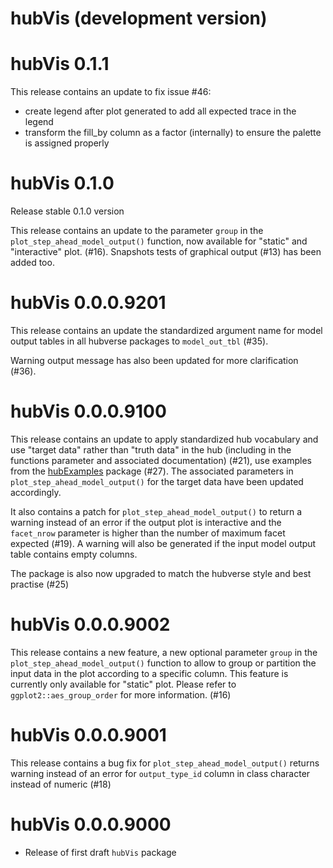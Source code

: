 # hubVis (development version)

# hubVis 0.1.1

This release contains an update to fix issue #46:

- create legend after plot generated to add all expected trace in the legend
- transform the fill_by column as a factor (internally) to ensure the palette 
is assigned properly

# hubVis 0.1.0

Release stable 0.1.0 version

This release contains an update to the parameter `group` in the 
`plot_step_ahead_model_output()` function, now available for "static" and 
"interactive" plot. (#16). Snapshots tests of graphical output (#13) has been 
added too.

# hubVis 0.0.0.9201

This release contains an update the standardized argument name for model 
output tables in all hubverse packages to `model_out_tbl` (#35).

Warning output message has also been updated for more clarification (#36).

# hubVis 0.0.0.9100

This release contains an update to apply standardized hub vocabulary and use 
"target data" rather than "truth data" in the hub (including in the functions 
parameter and associated documentation) (#21), use examples from the 
[hubExamples](https://github.com/hubverse-org/hubExamples)
package (#27). The associated parameters in `plot_step_ahead_model_output()` 
for the target data have been updated accordingly. 

It also contains a patch for `plot_step_ahead_model_output()` to return a
warning instead of an error if the output plot is interactive and the `facet_nrow` 
parameter is higher than the number of maximum facet expected (#19). A warning
will also be generated if the input model output table contains empty columns. 

The package is also now upgraded to match the hubverse style and best practise
(#25)

# hubVis 0.0.0.9002

This release contains a new feature, a new optional parameter `group` in the 
`plot_step_ahead_model_output()` function to allow to group or partition the 
input data in the plot according to a specific column. This feature is 
currently only available for "static" plot. Please refer to 
`ggplot2::aes_group_order` for more information. (#16)

# hubVis 0.0.0.9001

This release contains a bug fix for `plot_step_ahead_model_output()` returns
warning instead of an error for `output_type_id` column in class character
instead of numeric (#18)

# hubVis 0.0.0.9000

* Release of first draft `hubVis` package
